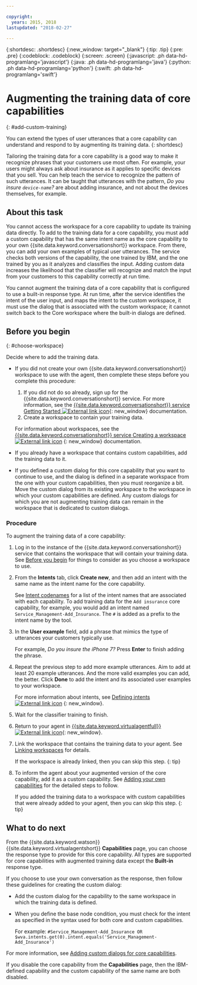 ```yaml
---

copyright:
  years: 2015, 2018
lastupdated: "2018-02-27"

---
```


{:shortdesc: .shortdesc}
{:new_window: target="_blank"}
{:tip: .tip}
{:pre: .pre}
{:codeblock: .codeblock}
{:screen: .screen}
{:javascript: .ph data-hd-programlang='javascript'}
{:java: .ph data-hd-programlang='java'}
{:python: .ph data-hd-programlang='python'}
{:swift: .ph data-hd-programlang='swift'}

# Augmenting the training data of core capabilities
{: #add-custom-training}

You can extend the types of user utterances that a core capability can understand and respond to by augmenting its training data.
{: shortdesc}

Tailoring the training data for a core capability is a good way to make it recognize phrases that your customers use most often. For example, your users might always ask about insurance as it applies to specific devices that you sell. You can help teach the service to recognize the pattern of such utterances. It can be taught that utterances with the pattern, *Do you insure `device-name`?* are about adding insurance, and not about the devices themselves, for example.

## About this task

You cannot access the workspace for a core capability to update its training data directly. To add to the training data for a core capability, you must add a custom capability that has the same intent name as the core capability to your own {{site.data.keyword.conversationshort}} workspace. From there, you can add your own examples of typical user utterances. The service checks both versions of the capability, the one trained by IBM, and the one trained by you as it analyzes and classifies the input. Adding custom data increases the likelihood that the classifier will recognize and match the input from your customers to this capability correctly at run time.

You cannot augment the training data of a core capability that is configured to use a built-in response type. At run time, after the service identifies the intent of the user input, and maps the intent to the custom workspace, it must use the dialog that is associated with the custom workspace; it cannot switch back to the Core workspace where the built-in dialogs are defined.

## Before you begin
{: #choose-workspace}

Decide where to add the training data.

- If you did not create your own {{site.data.keyword.conversationshort}} workspace to use with the agent, then complete these steps before you complete this procedure:

   1.  If you did not do so already, sign up for the {{site.data.keyword.conversationshort}} service. For more information, see the [{{site.data.keyword.conversationshort}} service Getting Started ![External link icon](../../icons/launch-glyph.svg "External link icon")](https://console.bluemix.net/docs/services/conversation/getting-started.html#gettingstarted){: new_window} documentation.
   1.  Create a workspace to contain your training data.

    For information about workspaces, see the [{{site.data.keyword.conversationshort}} service Creating a workspace ![External link icon](../../icons/launch-glyph.svg "External link icon")](https://console.bluemix.net/docs/services/conversation/configure-workspace.html#configuring-a-conversation-workspace) {: new_window} documentation.

- If you already have a workspace that contains custom capabilities, add the training data to it.
- If you defined a custom dialog for this core capability that you want to continue to use, and the dialog is defined in a separate workspace from the one with your custom capabilities, then you must reorganize a bit. Move the custom dialog from its existing workspace to the workspace in which your custom capabilities are defined. Any custom dialogs for which you are not augmenting training data can remain in the workspace that is dedicated to custom dialogs.

### Procedure

To augment the training data of a core capability:

1.  Log in to the instance of the {{site.data.keyword.conversationshort}} service that contains the workspace that will contain your training data. See [Before you begin](add-custom-training.html#choose-workspace) for things to consider as you choose a workspace to use.

1.  From the **Intents** tab, click **Create new**, and then add an intent with the same name as the intent name for the core capability.

    See [Intent codenames](intent_codenames.html) for a list of the intent names that are associated with each capability.
    To add training data for the `Add insurance` core capability, for example, you would add an intent named `Service_Management-Add_Insurance`. The `#` is added as a prefix to the intent name by the tool.

1.  In the **User example** field, add a phrase that mimics the type of utterances your customers typically use.

    For example, *Do you insure the iPhone 7?*
    Press **Enter** to finish adding the phrase.

1.  Repeat the previous step to add more example utterances. Aim to add at least 20 example utterances. And the more valid examples you can add, the better.  Click **Done** to add the intent and its associated user examples to your workspace.

    For more information about intents, see [Defining intents ![External link icon](../../icons/launch-glyph.svg "External link icon")](https://console.bluemix.net/docs/services/conversation/intents.html#defining-intents) {: new_window}.

1.  Wait for the classifier training to finish.
1.  Return to your agent in [{{site.data.keyword.virtualagentfull}} ![External link icon](../../icons/launch-glyph.svg "External link icon")](https://virtual-agent.watson.ibm.com){: new_window}.
1.  Link the workspace that contains the training data to your agent. See [Linking workspaces](link_workspace.html) for details.

    If the workspace is already linked, then you can skip this step.
    {: tip}

1.  To inform the agent about your augmented version of the core capability, add it as a custom capability. See [Adding your own capabilities](add-custom-capabilities.html) for the detailed steps to follow.

    If you added the training data to a workspace with custom capabilities that were already added to your agent, then you can skip this step.
    {: tip}

## What to do next

From the {{site.data.keyword.watson}} {{site.data.keyword.virtualagentshort}} **Capabilities** page, you can choose the response type to provide for this core capability. All types are supported for core capabilities with augmented training data except the **Built-in** response type.

If you choose to use your own conversation as the response, then follow these guidelines for creating the custom dialog:

- Add the custom dialog for the capability to the same workspace in which the training data is defined.
- When you define the base node condition, you must check for the intent as specified in the syntax used for both core and custom capabilities.

  For example: `#Service_Management-Add_Insurance OR $wva.intents.get(0).intent.equals('Service_Management-Add_Insurance')`

For more information, see [Adding custom dialogs for core capabilities](add-custom-dialog.html).

If you disable the core capability from the **Capabilities** page, then the IBM-defined capability and the custom capability of the same name are both disabled.
